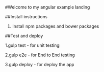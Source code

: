 #Welcome to my angular example landing

##Install instructions

1. Install npm packages and bower packages

##Test and deploy

1.gulp test - for unit testing

2.gulp e2e - for End to End testing

3.gulp deploy - for deploy the app